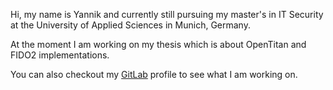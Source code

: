 Hi, my name is Yannik and currently still pursuing my master's in IT Security at the University
of Applied Sciences in Munich, Germany.

At the moment I am working on my thesis which is about OpenTitan and FIDO2 implementations.

You can also checkout my [GitLab](https://gitlab.com/L0g4n) profile to see what I am working on.

